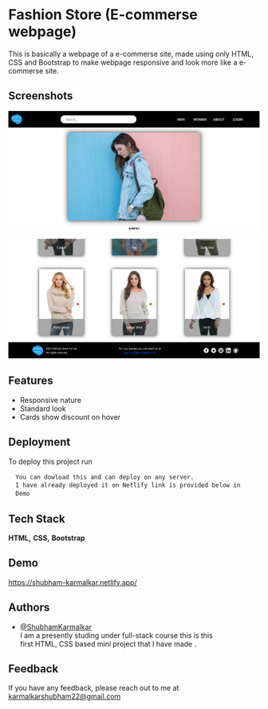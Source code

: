 
# Fashion Store (E-commerse webpage)

This is basically a webpage of a e-commerse site, made using only HTML, CSS and Bootstrap to make webpage responsive and look more like a e-commerse site.


## Screenshots

<kbd>![App Screenshot](https://github.com/Shubham-Karmalkar/First-html-css_Mini_Project/blob/main/first-mini-project/Images/Screenshot%20(748).png)</kbd>  
  
  
<kbd>![App Screenshot](https://github.com/Shubham-Karmalkar/First-html-css_Mini_Project/blob/main/first-mini-project/Images/Screenshot%20(747).png)</kbd>

  
## Features

- Responsive nature
- Standard look
- Cards show discount on hover

  
## Deployment

To deploy this project run

```bash
  You can dowload this and can deploy on any server. 
  I have already deployed it on Netlify link is provided below in
  Demo
```

  
## Tech Stack

**HTML,**
**CSS,**
**Bootstrap**

  
## Demo

https://shubham-karmalkar.netlify.app/



  
## Authors

- [@ShubhamKarmalkar](https://github.com/Shubham-Karmalkar)  
    I am a presently studing under full-stack course this is this  
    first HTML, CSS based mini project that I have made .

  
## Feedback

If you have any feedback, please reach out to me at karmalkarshubham22@gmail.com

  
